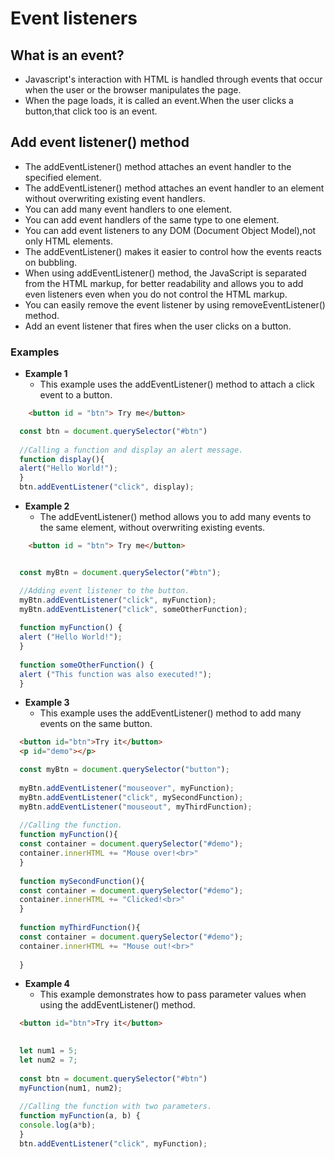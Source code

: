 # Event listeners

## What is an event?
* Javascript's interaction with HTML is handled through events that occur when the user or the browser manipulates the page.
* When the page loads, it is called an event.When the user clicks a button,that click too is an event.
 
## Add event listener() method
* The addEventListener() method attaches an event handler to the specified element.
* The addEventListener() method attaches an event handler to an element without overwriting existing event handlers.
* You can add many event handlers to one element.
* You can add event handlers of the same type to one element.
* You can add event listeners to any DOM (Document Object Model),not only HTML elements.
* The addEventListener() makes it easier to control how the events reacts on bubbling.
* When using addEventListener() method, the JavaScript is separated from the HTML markup, for better readability and allows you to add even listeners even when you do not control the HTML markup.
* You can easily remove the event listener by using removeEventListener() method.
* Add an event listener that fires when the user clicks on a button.

### Examples
* **Example 1**
  * This example uses the addEventListener() method to attach a click event to a button.
  
```html
    <button id = "btn"> Try me</button>
```

```javascript
  const btn = document.querySelector("#btn")
  
  //Calling a function and display an alert message.
  function display(){
  alert("Hello World!");
  }
  btn.addEventListener("click", display);
```
     
* **Example 2**
  * The addEventListener() method allows you to add many events to the same element, without overwriting existing events.
    
```html
    <button id = "btn"> Try me</button>
```

```javascript

  const myBtn = document.querySelector("#btn");

  //Adding event listener to the button.
  myBtn.addEventListener("click", myFunction);
  myBtn.addEventListener("click", someOtherFunction);
  
  function myFunction() {
  alert ("Hello World!");
  }
  
  function someOtherFunction() {
  alert ("This function was also executed!");
  }
```

* **Example 3**
  * This example uses the addEventListener() method to add many events on the same button. 
```html
  <button id="btn">Try it</button>
  <p id="demo"></p>
```

```javascript
  const myBtn = document.querySelector("button");
  
  myBtn.addEventListener("mouseover", myFunction);
  myBtn.addEventListener("click", mySecondFunction);
  myBtn.addEventListener("mouseout", myThirdFunction);
  
  //Calling the function.
  function myFunction(){
  const container = document.querySelector("#demo");
  container.innerHTML += "Mouse over!<br>"
  }
  
  function mySecondFunction(){
  const container = document.querySelector("#demo");
  container.innerHTML += "Clicked!<br>"
  }
  
  function myThirdFunction(){
  const container = document.querySelector("#demo");
  container.innerHTML += "Mouse out!<br>"
  
  }
```

* **Example 4**
  * This example demonstrates how to pass parameter values when using the addEventListener() method.
  
```html
  <button id="btn">Try it</button>
 
```

```javascript
  let num1 = 5;
  let num2 = 7;
  
  const btn = document.querySelector("#btn")
  myFunction(num1, num2);
  
  //Calling the function with two parameters.
  function myFunction(a, b) {
  console.log(a*b);
  }
  btn.addEventListener("click", myFunction);
```
 